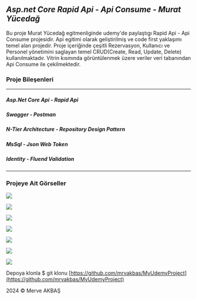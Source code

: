 ## ***Asp.net Core Rapid Api - Api Consume - Murat Yücedağ***
Bu proje Murat Yücedağ egitmenliginde udemy'de paylaştıgı Rapid Api - Api Consume projesidir. Api egitimi olarak geliştirilmiş ve code first yaklaşımı temel alan projedir. Proje içeriğinde çeşitli Rezervasyon, Kullanıcı ve Personel yönetimini saglayan temel CRUD(Create, Read, Update, Delete) kullanılmaktadır. Vitrin kısmında görüntülenmek üzere veriler veri tabanından Api Consume ile çekilmektedir. 


### Proje Bileşenleri
***
##### Asp.Net Core Api - Rapid Api
##### Swagger -  Postman
##### N-Tier Architecture - Repository Design Pattern
##### MsSql - Json Web Token
##### Identity - Fluend Validation
***

### Projeye Ait Görseller
![](https://i.hizliresim.com/bgbq2vt.jpg)

![](https://i.hizliresim.com/fgl5cp9.jpg)

![](https://i.hizliresim.com/ls40bvo.jpg)

![](https://i.hizliresim.com/8psvf4p.jpg)

![](https://i.hizliresim.com/9je5r97.jpg)

![](https://i.hizliresim.com/qgxeopi.jpg)

![](https://i.hizliresim.com/8mhlf0y.jpg)

Depoya klonla
$ git klonu [https://github.com/mrvakbas/MyUdemyProject](https://github.com/mrvakbas/MyUdemyProject)

2024 © Merve AKBAŞ

